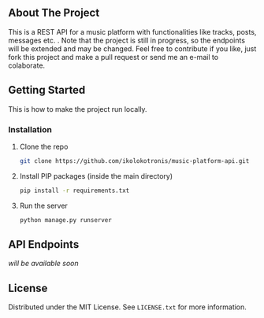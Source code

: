 <div id="top"></div>




<!-- ABOUT THE PROJECT -->
## About The Project

This is a REST API for a music platform with functionalities like tracks, posts, messages etc. . Note that the project is still in progress, so the endpoints will be extended and may be changed. Feel free to contribute if you like, just fork this project and make a pull request or send me an e-mail to colaborate.


<!-- GETTING STARTED -->
## Getting Started

This is how to make the project run locally.

### Installation

1. Clone the repo
   ```sh
   git clone https://github.com/ikolokotronis/music-platform-api.git
   ```
2. Install PIP packages (inside the main directory)
   ```sh
   pip install -r requirements.txt
   ```
3. Run the server
   ```sh
   python manage.py runserver
   ```


<!-- ENDPOINTS -->
## API Endpoints

<i>will be available soon</i>


<!-- LICENSE -->
## License

Distributed under the MIT License. See `LICENSE.txt` for more information.

